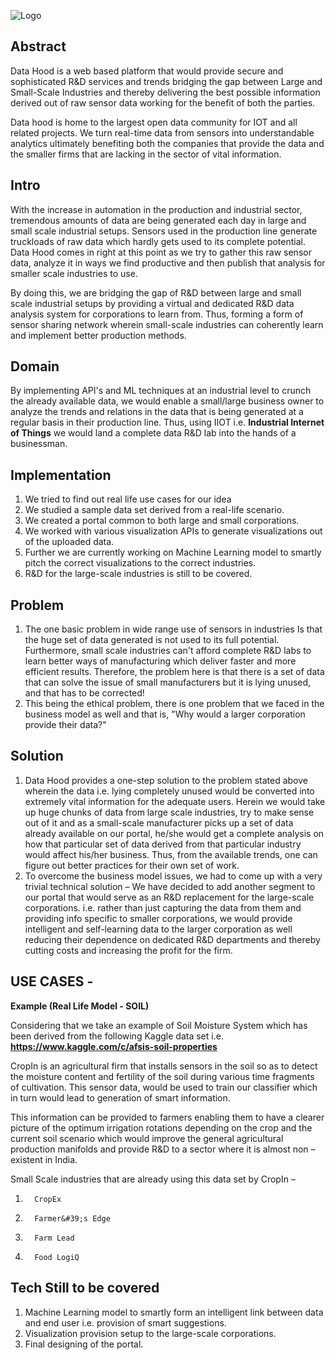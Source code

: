 ![Logo](http://www.abboniss.com/downloads/DataHood%20Logo-Recovered.jpg)

## Abstract

Data Hood is a web based platform that would provide secure and sophisticated R&amp;D services and trends bridging the gap between Large and Small-Scale Industries and thereby delivering the best possible information derived out of raw sensor data working for the benefit of both the parties.

Data hood is home to the largest open data community for IOT and all related projects. We turn real-time data from sensors into understandable analytics ultimately benefiting both the companies that provide the data and the smaller firms that are lacking in the sector of vital information.

## Intro

With the increase in automation in the production and industrial sector, tremendous amounts of data are being generated each day in large and small scale industrial setups. Sensors used in the production line generate truckloads of raw data which hardly gets used to its complete potential. Data Hood comes in right at this point as we try to gather this raw sensor data, analyze it in ways we find productive and then publish that analysis for smaller scale industries to use.

By doing this, we are bridging the gap of R&amp;D between large and small scale industrial setups by providing a virtual and dedicated R&amp;D data analysis system for corporations to learn from. Thus, forming a form of sensor sharing network wherein small-scale industries can coherently learn and implement better production methods.

##

## Domain

By implementing API&#39;s and ML techniques at an industrial level to crunch the already available data, we would enable a small/large business owner to analyze the trends and relations in the data that is being generated at a regular basis in their production line. Thus, using IIOT i.e. **Industrial Internet of Things** we would land a complete data R&amp;D lab into the hands of a businessman.

## Implementation

1. We tried to find out real life use cases for our idea
2. We studied a sample data set derived from a real-life scenario.
3. We created a portal common to both large and small corporations.
4. We worked with various visualization APIs to generate visualizations out of the uploaded data.
5. Further we are currently working on Machine Learning model to smartly pitch the correct visualizations to the correct industries.
6. R&amp;D for the large-scale industries is still to be covered.

## Problem

1. The one basic problem in wide range use of sensors in industries Is that the huge set of data generated is not used to its full potential. Furthermore, small scale industries can&#39;t afford complete R&amp;D labs to learn better ways of manufacturing which deliver faster and more efficient results. Therefore, the problem here is that there is a set of data that can solve the issue of small manufacturers but it is lying unused, and that has to be corrected!
2. This being the ethical problem, there is one problem that we faced in the business model as well and that is, &quot;Why would a larger corporation provide their data?&quot;

## Solution

1. Data Hood provides a one-step solution to the problem stated above wherein the data i.e. lying completely unused would be converted into extremely vital information for the adequate users. Herein we would take up huge chunks of data from large scale industries, try to make sense out of it and as a small-scale manufacturer picks up a set of data already available on our portal, he/she would get a complete analysis on how that particular set of data derived from that particular industry would affect his/her business. Thus, from the available trends, one can figure out better practices for their own set of work.
2. To overcome the business model issues, we had to come up with a very trivial technical solution –
We have decided to add another segment to our portal that would serve as an R&amp;D replacement for the large-scale corporations. i.e. rather than just capturing the data from them and providing info specific to smaller corporations, we would provide intelligent and self-learning data to the larger corporation as well reducing their dependence on dedicated R&amp;D departments and thereby cutting costs and increasing the profit for the firm.

## USE CASES -

**Example (Real Life Model - SOIL)**

Considering that we take an example of Soil Moisture System which has been derived from the following Kaggle data set i.e. **https://www.kaggle.com/c/afsis-soil-properties**

CropIn is an agricultural firm that installs sensors in the soil so as to detect the moisture content and fertility of the soil during various time fragments of cultivation. This sensor data, would be used to train our classifier which in turn would lead to generation of smart information.

This information can be provided to farmers enabling them to have a clearer picture of the optimum irrigation rotations depending on the crop and the current soil scenario which would improve the general agricultural production manifolds and provide R&amp;D to a sector where it is almost non – existent in India.

Small Scale industries that are already using this data set by CropIn –

1.       CropEx

2.       Farmer&#39;s Edge

3.       Farm Lead

4.       Food LogiQ

##

## Tech Still to be covered

1. Machine Learning model to smartly form an intelligent link between data and end user i.e. provision of smart suggestions.
2. Visualization provision setup to the large-scale corporations.
3. Final designing of the portal.